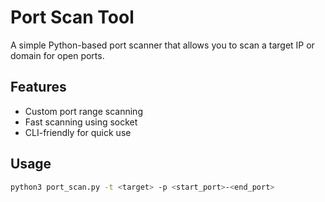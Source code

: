 # Port Scan Tool

A simple Python-based port scanner that allows you to scan a target IP or domain for open ports.

## Features

- Custom port range scanning
- Fast scanning using socket
- CLI-friendly for quick use

## Usage

```bash
python3 port_scan.py -t <target> -p <start_port>-<end_port>
